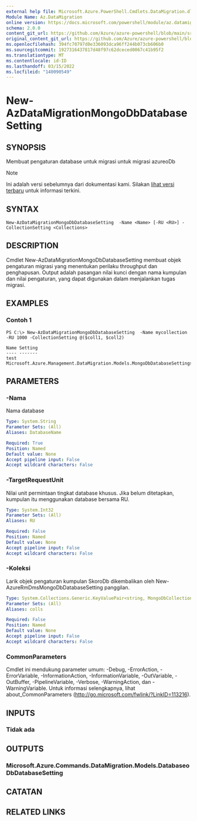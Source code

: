 ```yaml
---
external help file: Microsoft.Azure.PowerShell.Cmdlets.DataMigration.dll-Help.xml
Module Name: Az.DataMigration
online version: https://docs.microsoft.com/powershell/module/az.datamigration/new-azdatamigrationmongodbdatabasesetting
schema: 2.0.0
content_git_url: https://github.com/Azure/azure-powershell/blob/main/src/DataMigration/DataMigration/help/New-AzDataMigrationMongoDbDatabaseSetting.md
original_content_git_url: https://github.com/Azure/azure-powershell/blob/main/src/DataMigration/DataMigration/help/New-AzDataMigrationMongoDbDatabaseSetting.md
ms.openlocfilehash: 394fc70797d0e336093dca96ff244b073cb606b0
ms.sourcegitcommit: 1927316437817d48f97c62dceced0067c41b95f2
ms.translationtype: MT
ms.contentlocale: id-ID
ms.lasthandoff: 03/15/2022
ms.locfileid: "140090549"
---
```

# New-AzDataMigrationMongoDbDatabaseSetting

## SYNOPSIS
Membuat pengaturan database untuk migrasi untuk migrasi azureoDb

> [!NOTE]
>Ini adalah versi sebelumnya dari dokumentasi kami. Silakan [lihat versi terbaru](/powershell/module/az.datamigration/new-azdatamigrationmongodbdatabasesetting) untuk informasi terkini.

## SYNTAX

```
New-AzDataMigrationMongoDbDatabaseSetting  -Name <Name> [-RU <RU>] -CollectionSetting <Collections>
```

## DESCRIPTION
Cmdlet New-AzDataMigrationMongoDbDatabaseSetting membuat objek pengaturan migrasi yang menentukan perilaku throughput dan penghapusan.
Output adalah pasangan nilai kunci dengan nama kumpulan dan nilai pengaturan, yang dapat digunakan dalam menjalankan tugas migrasi.

## EXAMPLES

### Contoh 1
```
PS C:\> New-AzDataMigrationMongoDbDatabaseSetting  -Name mycollection -RU 1000 -CollectionSetting @($coll1, $coll2)

Name Setting
---- -------
test Microsoft.Azure.Management.DataMigration.Models.MongoDbDatabaseSettings

```

## PARAMETERS

### -Nama
Nama database

```yaml
Type: System.String
Parameter Sets: (All)
Aliases: DatabaseName

Required: True
Position: Named
Default value: None
Accept pipeline input: False
Accept wildcard characters: False
```
### -TargetRequestUnit
Nilai unit permintaan tingkat database khusus. Jika belum ditetapkan, kumpulan itu menggunakan database bersama RU.

```yaml
Type: System.Int32
Parameter Sets: (All)
Aliases: RU

Required: False
Position: Named
Default value: None
Accept pipeline input: False
Accept wildcard characters: False
```

### -Koleksi
Larik objek pengaturan kumpulan SkoroDb dikembalikan oleh New-AzureRmDmsMongoDbDatabaseSetting panggilan.

```yaml
Type: System.Collections.Generic.KeyValuePair<string, MongoDbCollectionSettings>[]
Parameter Sets: (All)
Aliases: colls

Required: False
Position: Named
Default value: None
Accept pipeline input: False
Accept wildcard characters: False
```

### CommonParameters
Cmdlet ini mendukung parameter umum: -Debug, -ErrorAction, -ErrorVariable, -InformationAction, -InformationVariable, -OutVariable, -OutBuffer, -PipelineVariable, -Verbose, -WarningAction, dan -WarningVariable. Untuk informasi selengkapnya, lihat about_CommonParameters (http://go.microsoft.com/fwlink/?LinkID=113216).

## INPUTS

### Tidak ada

## OUTPUTS

### Microsoft.Azure.Commands.DataMigration.Models.DatabaseoDbDatabaseSetting

## CATATAN

## RELATED LINKS
